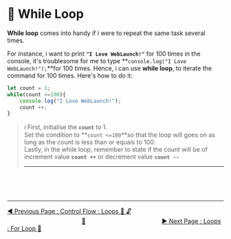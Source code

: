 # :key: While Loop

**While loop** comes into handy if i were to repeat the same task several times.

For instance, i want to print **`"I Love WebLaunch!"`** for 100 times in the console, it's troublesome for me to type **`console.log("I Love WebLaunch!");`**for 100 times. Hence, i can use **while loop**, to iterate the command for 100 times. Here's how to do it:

```javascript
let count = 1;
while(count <=100){
    console.log("I Love WebLaunch!");
    count ++;
}
```

>   :information_source:    First, initialise the **`count`** to 1. <br>    Set the condition to **`count <=100`**so that the loop will goes on as long as the count is less than or equals to 100. <br> Lastly, in the while loop, remember to state if the count will be of increment value **`count ++`** or decrement value **`count --`**
<br><hr>

<br><br><br>
<hr>

[:arrow_backward: Previous Page : Control Flow : Loops :triangular_flag_on_post: :unlock:](../loops/README.md)  &nbsp;&nbsp;&nbsp;&nbsp;&nbsp;&nbsp;&nbsp;&nbsp;&nbsp;&nbsp;&nbsp;&nbsp;&nbsp;&nbsp;&nbsp;&nbsp;&nbsp;&nbsp;&nbsp;&nbsp;&nbsp;&nbsp;&nbsp;&nbsp;&nbsp;&nbsp;&nbsp;&nbsp;&nbsp;&nbsp;&nbsp;&nbsp;&nbsp;&nbsp;&nbsp;&nbsp;&nbsp;&nbsp;&nbsp;&nbsp;&nbsp;&nbsp;&nbsp;&nbsp;[:house_with_garden:](../../README.md)&nbsp;&nbsp;&nbsp;&nbsp;&nbsp;&nbsp;&nbsp;&nbsp;&nbsp;&nbsp;&nbsp;&nbsp;&nbsp;&nbsp;&nbsp;&nbsp;&nbsp;&nbsp;&nbsp;&nbsp;&nbsp;&nbsp;&nbsp;&nbsp;&nbsp;&nbsp;&nbsp;&nbsp;&nbsp;&nbsp;&nbsp;&nbsp;&nbsp;&nbsp;&nbsp;&nbsp;&nbsp;&nbsp;&nbsp;&nbsp;&nbsp;&nbsp;&nbsp;&nbsp;    [:arrow_forward: Next Page : Loops : For Loop :key: ](for-loop.md)